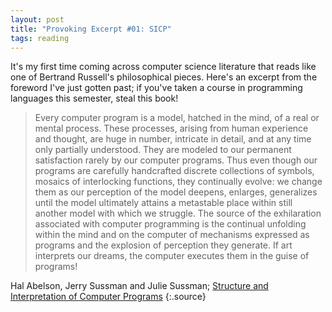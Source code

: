 ```yaml
--- 
layout: post
title: "Provoking Excerpt #01: SICP"
tags: reading
---
```


It's my first time coming across computer science literature that reads like one of
Bertrand Russell's philosophical pieces. Here's an excerpt from the foreword I've just
gotten past; if you've taken a course in programming languages this semester, steal this book!

> Every computer program is a model, hatched in the mind, of a real or mental process. These
processes, arising from human experience and thought, are huge in number, intricate in detail,
and at any time only partially understood. They are modeled to our permanent satisfaction rarely
by our computer programs. Thus even though our programs are carefully handcrafted discrete
collections of symbols, mosaics of interlocking functions, they continually evolve: we change
them as our perception of the model deepens, enlarges, generalizes until the model ultimately
attains a metastable place within still another model with which we struggle. The source of the
exhilaration associated with computer programming is the continual unfolding within the mind and
on the computer of mechanisms expressed as programs and the explosion of perception they generate.
If art interprets our dreams, the computer executes them in the guise of programs!

Hal Abelson, Jerry Sussman and Julie Sussman; [Structure and Interpretation of Computer Programs](http://mitpress.mit.edu/sicp/)
{:.source}
